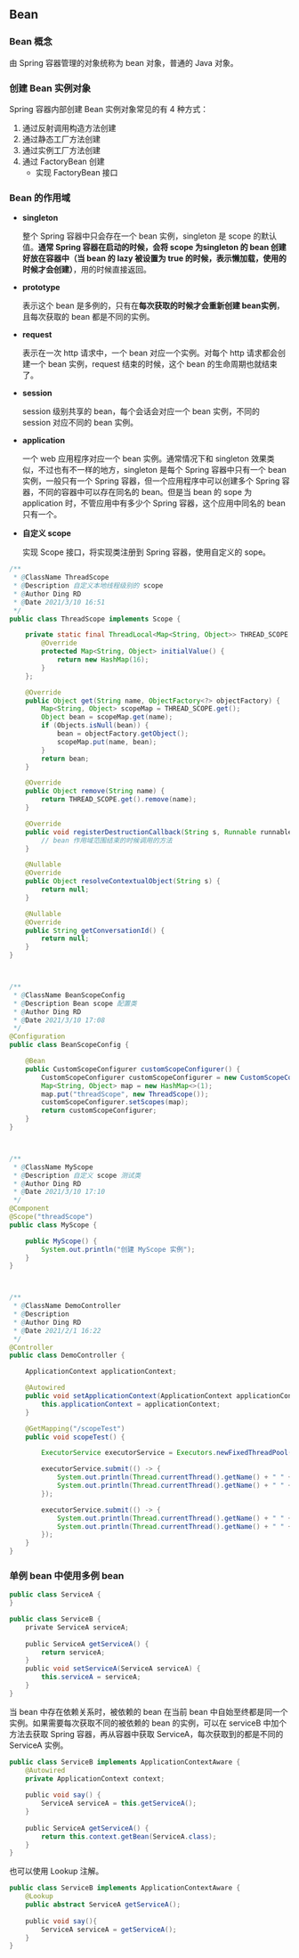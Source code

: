 ## Bean

### Bean 概念

由 Spring 容器管理的对象统称为 bean 对象，普通的 Java 对象。



### 创建 Bean 实例对象

Spring 容器内部创建 Bean 实例对象常见的有 4 种方式：

1. 通过反射调用构造方法创建
2. 通过静态工厂方法创建
3. 通过实例工厂方法创建
4. 通过 FactoryBean 创建
   - 实现 FactoryBean 接口



### Bean 的作用域

- **singleton**

  整个 Spring 容器中只会存在一个 bean 实例，singleton 是 scope 的默认值。**通常 Spring 容器在启动的时候，会将 scope 为singleton 的 bean 创建好放在容器中（当 bean 的 lazy 被设置为 true 的时候，表示懒加载，使用的时候才会创建）**，用的时候直接返回。 

- **prototype**

  表示这个 bean 是多例的，只有在**每次获取的时候才会重新创建 bean实例**，且每次获取的 bean 都是不同的实例。

- **request**

  表示在一次 http 请求中，一个 bean 对应一个实例。对每个 http 请求都会创建一个 bean 实例，request 结束的时候，这个 bean 的生命周期也就结束了。

- **session**

  session 级别共享的 bean，每个会话会对应一个 bean 实例，不同的 session 对应不同的 bean 实例。

- **application**

  一个 web 应用程序对应一个 bean 实例。通常情况下和 singleton 效果类似，不过也有不一样的地方，singleton 是每个 Spring 容器中只有一个 bean 实例，一般只有一个 Spring 容器，但一个应用程序中可以创建多个 Spring 容器，不同的容器中可以存在同名的 bean。但是当 bean 的 sope 为 application 时，不管应用中有多少个 Spring 容器，这个应用中同名的 bean 只有一个。

- **自定义 scope**

  实现 Scope 接口，将实现类注册到 Spring 容器，使用自定义的 sope。

~~~java
/**
 * @ClassName ThreadScope
 * @Description 自定义本地线程级别的 scope
 * @Author Ding RD
 * @Date 2021/3/10 16:51
 */
public class ThreadScope implements Scope {

    private static final ThreadLocal<Map<String, Object>> THREAD_SCOPE = new NamedThreadLocal<Map<String, Object>>("SimpleThreadScope") {
        @Override
        protected Map<String, Object> initialValue() {
            return new HashMap(16);
        }
    };

    @Override
    public Object get(String name, ObjectFactory<?> objectFactory) {
        Map<String, Object> scopeMap = THREAD_SCOPE.get();
        Object bean = scopeMap.get(name);
        if (Objects.isNull(bean)) {
            bean = objectFactory.getObject();
            scopeMap.put(name, bean);
        }
        return bean;
    }

    @Override
    public Object remove(String name) {
        return THREAD_SCOPE.get().remove(name);
    }

    @Override
    public void registerDestructionCallback(String s, Runnable runnable) {
        // bean 作用域范围结束的时候调用的方法
    }

    @Nullable
    @Override
    public Object resolveContextualObject(String s) {
        return null;
    }

    @Nullable
    @Override
    public String getConversationId() {
        return null;
    }
}



/**
 * @ClassName BeanScopeConfig
 * @Description Bean scope 配置类
 * @Author Ding RD
 * @Date 2021/3/10 17:08
 */
@Configuration
public class BeanScopeConfig {

    @Bean
    public CustomScopeConfigurer customScopeConfigurer() {
        CustomScopeConfigurer customScopeConfigurer = new CustomScopeConfigurer();
        Map<String, Object> map = new HashMap<>(1);
        map.put("threadScope", new ThreadScope());
        customScopeConfigurer.setScopes(map);
        return customScopeConfigurer;
    }
}



/**
 * @ClassName MyScope
 * @Description 自定义 scope 测试类
 * @Author Ding RD
 * @Date 2021/3/10 17:10
 */
@Component
@Scope("threadScope")
public class MyScope {

    public MyScope() {
        System.out.println("创建 MyScope 实例");
    }
}



/**
 * @ClassName DemoController
 * @Description
 * @Author Ding RD
 * @Date 2021/2/1 16:22
 */
@Controller
public class DemoController {

    ApplicationContext applicationContext;

    @Autowired
    public void setApplicationContext(ApplicationContext applicationContext) {
        this.applicationContext = applicationContext;
    }

    @GetMapping("/scopeTest")
    public void scopeTest() {

        ExecutorService executorService = Executors.newFixedThreadPool(2);

        executorService.submit(() -> {
            System.out.println(Thread.currentThread().getName() + " " + applicationContext.getBean("myScope"));
            System.out.println(Thread.currentThread().getName() + " " + applicationContext.getBean("myScope"));
        });

        executorService.submit(() -> {
            System.out.println(Thread.currentThread().getName() + " " + applicationContext.getBean("myScope"));
            System.out.println(Thread.currentThread().getName() + " " + applicationContext.getBean("myScope"));
        });
    }
}
~~~



### 单例 bean 中使用多例 bean

~~~java
public class ServiceA {
}

public class ServiceB {
    private ServiceA serviceA;
    
    public ServiceA getServiceA() {
        return serviceA;    
    }
    public void setServiceA(ServiceA serviceA) {
        this.serviceA = serviceA;    
    }
}
~~~

当 bean 中存在依赖关系时，被依赖的 bean 在当前 bean 中自始至终都是同一个实例。如果需要每次获取不同的被依赖的 bean 的实例，可以在 serviceB 中加个方法去获取 Spring 容器，再从容器中获取 ServiceA，每次获取到的都是不同的 ServiceA 实例。

~~~java
public class ServiceB implements ApplicationContextAware {
    @Autowired
    private ApplicationContext context;
    
    public void say() {        
        ServiceA serviceA = this.getServiceA();        
    }
    
    public ServiceA getServiceA() {        
        return this.context.getBean(ServiceA.class);
    }
}
~~~

也可以使用 Lookup 注解。

~~~java
public class ServiceB implements ApplicationContextAware {
    @Lookup
    public abstract ServiceA getServiceA();
    
    public void say(){        
        ServiceA serviceA = getServiceA();        
    }
}
~~~